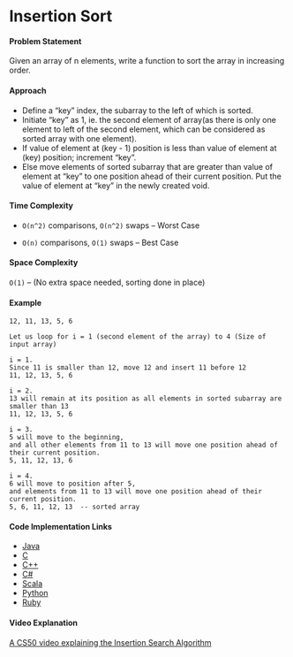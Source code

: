 # Insertion Sort

#### Problem Statement

Given an array of n elements, write a function to sort the array in increasing order.

#### Approach

- Define a “key” index, the subarray to the left of which is sorted.
- Initiate “key” as 1, ie. the second element of array(as there is only one element to left of the second element, which can be considered as sorted array with one element).
- If value of element at (key - 1) position is less than value of element at (key) position; increment “key”.
- Else move elements of sorted subarray that are greater than value of element at “key” to one position ahead of their current position. Put the value of element at “key” in the newly created void.

#### Time Complexity

- `О(n^2)` comparisons, `О(n^2)` swaps – Worst Case

- `O(n)` comparisons, `O(1)` swaps – Best Case

#### Space Complexity

`O(1)` – (No extra space needed, sorting done in place)

#### Example

    12, 11, 13, 5, 6

    Let us loop for i = 1 (second element of the array) to 4 (Size of input array)

    i = 1.
    Since 11 is smaller than 12, move 12 and insert 11 before 12
    11, 12, 13, 5, 6

    i = 2.
    13 will remain at its position as all elements in sorted subarray are smaller than 13
    11, 12, 13, 5, 6

    i = 3.
    5 will move to the beginning,
    and all other elements from 11 to 13 will move one position ahead of their current position.
    5, 11, 12, 13, 6

    i = 4.
    6 will move to position after 5,
    and elements from 11 to 13 will move one position ahead of their current position.
    5, 6, 11, 12, 13  -- sorted array

#### Code Implementation Links

- [Java](https://github.com/TheAlgorithms/Java/blob/master/Sorts/InsertionSort.java)
- [C](https://github.com/TheAlgorithms/C/blob/master/sorting/insertion_sort.c)
- [C++](https://github.com/TheAlgorithms/C-Plus-Plus/blob/master/sorting/insertion_sort.cpp)
- [C\#](https://github.com/TheAlgorithms/C-Sharp/blob/master/Algorithms/Sorters/Comparison/InsertionSorter.cs)
- [Scala](https://github.com/TheAlgorithms/Scala/blob/master/src/main/scala/Sort/InsertionSort.scala)
- [Python](https://github.com/TheAlgorithms/Python/blob/master/sorts/insertion_sort.py)
- [Ruby](https://github.com/TheAlgorithms/Ruby/blob/master/sorting/insertion_sort.rb)

#### Video Explanation

[A CS50 video explaining the Insertion Search Algorithm](https://www.youtube.com/watch?v=DFG-XuyPYUQ)

